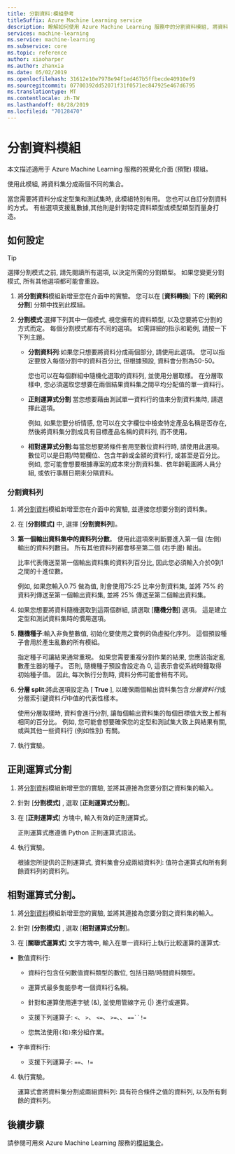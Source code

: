 ```yaml
---
title: 分割資料:模組參考
titleSuffix: Azure Machine Learning service
description: 瞭解如何使用 Azure Machine Learning 服務中的分割資料模組, 將資料集分割成兩個不同的集合。
services: machine-learning
ms.service: machine-learning
ms.subservice: core
ms.topic: reference
author: xiaoharper
ms.author: zhanxia
ms.date: 05/02/2019
ms.openlocfilehash: 31612e10e7978e94f1ed467b5ffbecde40910ef9
ms.sourcegitcommit: 07700392dd52071f31f0571ec847925e467d6795
ms.translationtype: MT
ms.contentlocale: zh-TW
ms.lasthandoff: 08/28/2019
ms.locfileid: "70128470"
---
```

# <a name="split-data-module"></a>分割資料模組

本文描述適用于 Azure Machine Learning 服務的視覺化介面 (預覽) 模組。

使用此模組, 將資料集分成兩個不同的集合。

當您需要將資料分成定型集和測試集時, 此模組特別有用。 您也可以自訂分割資料的方式。 有些選項支援亂數據,其他則是針對特定資料類型或模型類型而量身打造。

## <a name="how-to-configure"></a>如何設定

> [!TIP]
> 選擇分割模式之前, 請先閱讀所有選項, 以決定所需的分割類型。
> 如果您變更分割模式, 所有其他選項都可能會重設。

1. 將**分割資料**模組新增至您在介面中的實驗。 您可以在 [**資料轉換**] 下的 [**範例和分割**] 分類中找到此模組。

2. **分割模式**:選擇下列其中一個模式, 視您擁有的資料類型, 以及您要將它分割的方式而定。 每個分割模式都有不同的選項。 如需詳細的指示和範例, 請按一下下列主題。 

    - **分割資料列**:如果您只想要將資料分成兩個部分, 請使用此選項。 您可以指定要放入每個分割中的資料百分比, 但根據預設, 資料會分割為50-50。

        您也可以在每個群組中隨機化選取的資料列, 並使用分層取樣。 在分層取樣中, 您必須選取您想要在兩個結果資料集之間平均分配值的單一資料行。  

    - **正則運算式分割** 當您想要藉由測試單一資料行的值來分割資料集時, 請選擇此選項。

        例如, 如果您要分析情感, 您可以在文字欄位中檢查特定產品名稱是否存在, 然後將資料集分割成具有目標產品名稱的資料列, 而不使用。

    - **相對運算式分割**:每當您想要將條件套用至數位資料行時, 請使用此選項。 數位可以是日期/時間欄位、包含年齡或金額的資料行, 或甚至是百分比。 例如, 您可能會想要根據專案的成本來分割資料集、依年齡範圍將人員分組, 或依行事曆日期來分隔資料。

### <a name="split-rows"></a>分割資料列
1.  將[分割資料](./split-data.md)模組新增至您在介面中的實驗, 並連接您想要分割的資料集。
  
2.  在 [**分割模式]** 中, 選擇 [**分割資料列**]。 

3.  **第一個輸出資料集中的資料列分數**。 使用此選項來判斷要進入第一個 (左側) 輸出的資料列數目。 所有其他資料列都會移至第二個 (右手邊) 輸出。

    比率代表傳送至第一個輸出資料集的資料列百分比, 因此您必須輸入介於0到1之間的十進位數。
     
     例如, 如果您輸入0.75 做為值, 則會使用75:25 比率分割資料集, 並將 75% 的資料列傳送至第一個輸出資料集, 並將 25% 傳送至第二個輸出資料集。
  
4. 如果您想要將資料隨機選取到這兩個群組, 請選取 [**隨機分割**] 選項。 這是建立定型和測試資料集時的慣用選項。

5.  **隨機種子**:輸入非負整數值, 初始化要使用之實例的偽虛擬化序列。 這個預設種子會用於產生亂數的所有模組。 

     指定種子可讓結果通常重現。 如果您需要重複分割作業的結果, 您應該指定亂數產生器的種子。 否則, 隨機種子預設會設定為 0, 這表示會從系統時鐘取得初始種子值。 因此, 每次執行分割時, 資料分佈可能會稍有不同。 

6. **分層 split**:將此選項設定為 [ **True** ], 以確保兩個輸出資料集包含*分層資料行*或分層索引鍵資料*行*中值的代表性樣本。 

    使用分層取樣時, 資料會進行分割, 讓每個輸出資料集的每個目標值大致上都有相同的百分比。 例如, 您可能會想要確保您的定型和測試集大致上與結果有關, 或與其他一些資料行 (例如性別) 有關。

7. 執行實驗。


## <a name="regular-expression-split"></a>正則運算式分割

1.  將[分割資料](./split-data.md)模組新增至您的實驗, 並將其連接為您要分割之資料集的輸入。  
  
2.  針對 [**分割模式]** , 選取 [**正則運算式分割**]。

3. 在 [**正則運算式**] 方塊中, 輸入有效的正則運算式。 
  
   正則運算式應遵循 Python 正則運算式語法。


4. 執行實驗。

    根據您所提供的正則運算式, 資料集會分成兩組資料列: 值符合運算式和所有剩餘資料列的資料列。 

## <a name="relative-expression-split"></a>相對運算式分割。

1. 將[分割資料](./split-data.md)模組新增至您的實驗, 並將其連接為您要分割之資料集的輸入。
  
2. 針對 [**分割模式]** , 選取 [**相對運算式分割**]。
  
3. 在 [**關聯式運算式**] 文字方塊中, 輸入在單一資料行上執行比較運算的運算式:


 - 數值資料行:
    - 資料行包含任何數值資料類型的數位, 包括日期/時間資料類型。

    - 運算式最多隻能參考一個資料行名稱。

    - 針對和運算使用連字號 (&), 並使用管線字元 (|) 進行或運算。

    - 支援下列運算子: `<`、 `>`、 `<=`、 `>=`、、 `==``!=`

    - 您無法使用`(`和`)`來分組作業。

 - 字串資料行: 
    - 支援下列運算子: `==`、`!=`



4. 執行實驗。

    運算式會將資料集分割成兩組資料列: 具有符合條件之值的資料列, 以及所有剩餘的資料列。

## <a name="next-steps"></a>後續步驟

請參閱可用來 Azure Machine Learning 服務的[模組集合](module-reference.md)。 